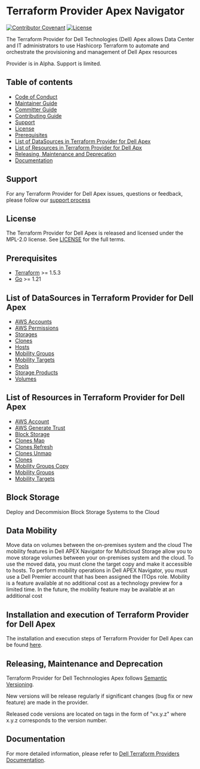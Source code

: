<!--
Copyright (c) 2024 Dell Inc., or its subsidiaries. All Rights Reserved.

Licensed under the Mozilla Public License Version 2.0 (the "License");
you may not use this file except in compliance with the License.
You may obtain a copy of the License at

    http://mozilla.org/MPL/2.0/


Unless required by applicable law or agreed to in writing, software
distributed under the License is distributed on an "AS IS" BASIS,
WITHOUT WARRANTIES OR CONDITIONS OF ANY KIND, either express or implied.
See the License for the specific language governing permissions and
limitations under the License.
-->
# Terraform Provider Apex Navigator

[![Contributor Covenant](https://img.shields.io/badge/Contributor%20Covenant-v2.0%20adopted-ff69b4.svg)](about/CODE_OF_CONDUCT.md)
[![License](https://img.shields.io/badge/License-MPL_2.0-blue.svg)](LICENSE)

The Terraform Provider for Dell Technologies (Dell) Apex allows Data Center and IT administrators to use Hashicorp Terraform to automate and orchestrate the provisioning and management of Dell Apex resources

Provider is in Alpha. Support is limited.

## Table of contents

* [Code of Conduct](https://github.com/dell/dell-terraform-providers/blob/main/docs/CODE_OF_CONDUCT.md)
* [Maintainer Guide](https://github.com/dell/dell-terraform-providers/blob/main/docs/MAINTAINER_GUIDE.md)
* [Committer Guide](https://github.com/dell/dell-terraform-providers/blob/main/docs/COMMITTER_GUIDE.md)
* [Contributing Guide](https://github.com/dell/dell-terraform-providers/blob/main/docs/CONTRIBUTING.md)
* [Support](#support)
* [License](#license)
* [Prerequisites](#Prerequisites)
* [List of DataSources in Terraform Provider for Dell Apex](#list-of-datasources-in-terraform-provider-for-dell-apex)
* [List of Resources in Terraform Provider for Dell Apx](#list-of-resources-in-terraform-provider-for-dell-apex)
* [Releasing, Maintenance and Deprecation](#releasing-maintenance-and-deprecation)
* [Documentation](#documentation)

## Support
For any Terraform Provider for Dell Apex issues, questions or feedback, please follow our [support process](https://github.com/dell/dell-terraform-providers/blob/main/docs/SUPPORT.md)

## License
The Terraform Provider for Dell Apex is released and licensed under the MPL-2.0 license. See [LICENSE](LICENSE) for the full terms.

## Prerequisites

- [Terraform](https://www.terraform.io/downloads.html) >= 1.5.3
- [Go](https://golang.org/doc/install) >= 1.21


## List of DataSources in Terraform Provider for Dell Apex
  * [AWS Accounts](docs\data-sources\navigator_aws_accounts.md)
  * [AWS Permissions](docs/data-sources/navigator_aws_permissions.md)
  * [Storages](docs\data-sources\navigator_storages.md)
  * [Clones](docs\data-sources\navigator_block_clones.md)
  * [Hosts](docs\data-sources\navigator_block_hosts.md)
  * [Mobility Groups](docs\data-sources\navigator_block_mobility_groups.md)
  * [Mobility Targets](docs\data-sources\navigator_block_mobility_targets.md)
  * [Pools](docs\data-sources\navigator_block_pools.md)
  * [Storage Products](docs\data-sources\navigator_storage_products.md)
  * [Volumes](docs\data-sources\navigator_block_volumes.md)

## List of Resources in Terraform Provider for Dell Apex
  * [AWS Account](docs\resources\navigator_aws_account.md)
  * [AWS Generate Trust](docs\resources\navigator_aws_trust_policy_generate.md)
  * [Block Storage](docs\resources\navigator_block_storage.md)
  * [Clones Map](docs\resources\navigator_block_clones_map.md)
  * [Clones Refresh](docs\resources\navigator_block_clones_refresh.md)
  * [Clones Unmap](docs\resources\navigator_block_clones_unmap.md)
  * [Clones](docs\resources\navigator_block_clones.md)
  * [Mobility Groups Copy](docs\resources\navigator_block_mobility_groups_copy.md)
  * [Mobility Groups](docs\resources\navigator_block_mobility_groups.md)
  * [Mobility Targets](docs\resources\navigator_block_mobility_targets.md)

## Block Storage
Deploy and Decommision Block Storage Systems to the Cloud 

## Data Mobility
Move data on volumes between the on-premises system and the cloud
The mobility features in Dell APEX Navigator for Multicloud Storage allow you to move storage volumes between your on-premises system and the cloud.
To use the moved data, you must clone the target copy and make it accessible to hosts.
To perform mobility operations in Dell APEX Navigator, you must use a Dell Premier account that has been assigned the ITOps role.
Mobility is a feature available at no additional cost as a technology preview for a limited time.
In the future, the mobility feature may be available at an additional cost

## Installation and execution of Terraform Provider for Dell Apex
The installation and execution steps of Terraform Provider for Dell Apex can be found [here](about/INSTALLATION.md).

## Releasing, Maintenance and Deprecation

Terraform Provider for Dell Technnologies Apex follows [Semantic Versioning](https://semver.org/).

New versions will be release regularly if significant changes (bug fix or new feature) are made in the provider.

Released code versions are located on tags in the form of "vx.y.z" where x.y.z corresponds to the version number.

## Documentation

For more detailed information, please refer to [Dell Terraform Providers Documentation](https://dell.github.io/terraform-docs/).
